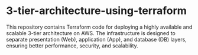 # 3-tier-architecture-using-terraform
This repository contains Terraform code for deploying a highly available and scalable 3-tier architecture on AWS. The infrastructure is designed to separate presentation (Web), application (App), and database (DB) layers, ensuring better performance, security, and scalability.
